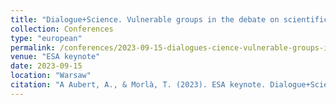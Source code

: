 ```yaml
---
title: "Dialogue+Science. Vulnerable groups in the debate on scientific evidence for quality education."
collection: Conferences
type: "european"
permalink: /conferences/2023-09-15-dialogues-cience-vulnerable-groups-in-the-debate-on-scientific-evidence-for-quality-education
venue: "ESA keynote"
date: 2023-09-15
location: "Warsaw"
citation: "A Aubert, A., & Morlà, T. (2023). ESA keynote. Dialogue+Science. Vulnerable groups in the debate on scientific evidence for quality education. RN10 ESA. (14-15 setembre, Warsaw)"
---
```

